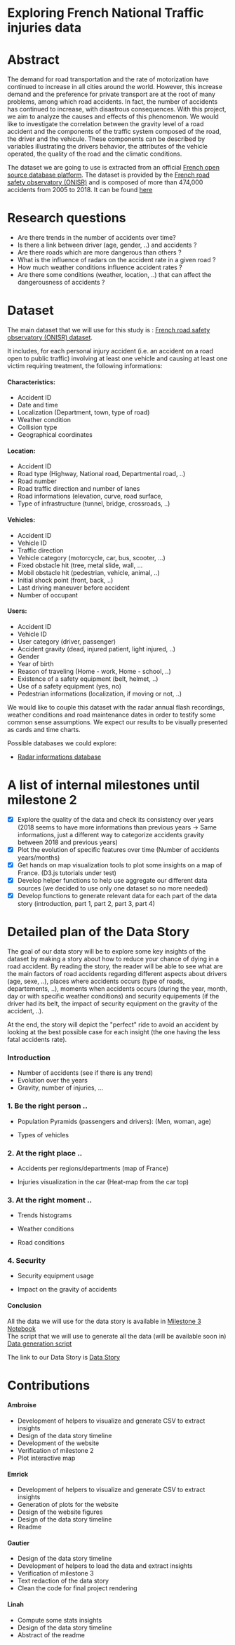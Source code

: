 # Exploring French National Traffic injuries data

# Abstract
The demand for road transportation and the rate of motorization have continued to increase in all cities around the world. However, this increase demand and the preference for private transport are at the root of many problems, among which road accidents. In fact, the number of accidents has continued to increase, with disastrous consequences. 
With this project, we aim to analyze the causes and effects of this phenomenon. We would like to investigate the correlation between the gravity level of a road accident and the components of the traffic system composed of the road, the driver and the vehicule. These components can be described by variables illustrating the drivers behavior, the attributes of the vehicle operated, the quality of the road and the climatic conditions. 

The dataset we are going to use is extracted from an official [French open source database platform](https://www.data.gouv.fr/fr/). The dataset is provided by the [French road safety observatory (ONISR)](https://www.onisr.securite-routiere.interieur.gouv.fr/en) and is composed of more than 474,000 accidents from 2005 to 2018. It can be found [here](https://www.data.gouv.fr/en/datasets/base-de-donnees-accidents-corporels-de-la-circulation/) 

# Research questions

- Are there trends in the number of accidents over time?
- Is there a link between driver (age, gender, ..) and accidents ?
- Are there roads which are more dangerous than others ?
- What is the influence of radars on the accident rate in a given road ?
- How much weather conditions influence accident rates ?
- Are there some conditions (weather, location, ..) that can affect the dangerousness of accidents ?

# Dataset

The main dataset that we will use for this study is : [French road safety observatory (ONISR) dataset](https://www.data.gouv.fr/en/datasets/base-de-donnees-accidents-corporels-de-la-circulation/).

It includes, for each personal injury accident (i.e. an accident on a road open to public traffic) involving at least one vehicle and causing at least one victim requiring treatment, the following informations:

#### Characteristics:
- Accident ID
- Date and time
- Localization (Department, town, type of road)
- Weather condition
- Collision type 
- Geographical coordinates

#### Location:
- Accident ID
- Road type (Highway, National road, Departmental road, ..)
- Road number
- Road traffic direction and number of lanes
- Road informations (elevation, curve, road surface,
- Type of infrastructure (tunnel, bridge, crossroads, ..)

#### Vehicles:
- Accident ID
- Vehicle ID
- Traffic direction
- Vehicle category (motorcycle, car, bus, scooter, ...)
- Fixed obstacle hit (tree, metal slide, wall, ...
- Mobil obstacle hit (pedestrian, vehicle, animal, ..)
- Initial shock point (front, back, ..)
- Last driving maneuver before accident
- Number of occupant

#### Users:
- Accident ID
- Vehicle ID
- User category (driver, passenger)
- Accident gravity (dead, injured patient, light injured, ..)
- Gender
- Year of birth
- Reason of traveling (Home - work, Home - school, ..)
- Existence of a safety equipment (belt, helmet, ..)
- Use of a safety equipment (yes, no)
- Pedestrian informations (localization, if moving or not, ..)

We would like to couple this dataset with the radar annual flash recordings, weather conditions and road maintenance dates in order to testify some common sense assumptions. We expect our results to be visually presented as cards and time charts.

Possible databases we could explore:

* [Radar informations database](https://www.data.gouv.fr/en/datasets/radars-automatiques-bilans-annuels-du-nombre-de-flashs/)

# A list of internal milestones until milestone 2

- [x] Explore the quality of the data and check its consistency over years (2018 seems to have more informations than previous years -> Same informations, just a different way to categorize accidents gravity between 2018 and previous years)
- [x] Plot the evolution of specific features over time (Number of accidents years/months)
- [x] Get hands on map visualization tools to plot some insights on a map of France. (D3.js tutorials under test)
- [x] Develop helper functions to help use aggregate our different data sources (we decided to use only one dataset so no more needed)
- [x] Develop functions to generate relevant data for each part of the data story (introduction, part 1, part 2, part 3, part 4)

# Detailed plan of the Data Story

The goal of our data story will be to explore some key insights of the dataset by making a story about how to reduce your chance of dying in a road accident. By reading the story, the reader will be able to see what are the main factors of road accidents regarding different aspects about drivers (age, sexe, ..), places where accidents occurs (type of roads, departements, ..), moments when accidents occurs (during the year, month, day or with specific weather conditions) and security equipements (if the driver had its belt, the impact of security equipment on the gravity of the accident, ..).

At the end, the story will depict the "perfect" ride to avoid an accident by looking at the best possible case for each insight (the one having the less fatal accidents rate).

### Introduction

- Number of accidents (see if there is any trend) 
- Evolution over the years
- Gravity, number of injuries, ...

### 1. Be the right person ..

- Population Pyramids (passengers and drivers): (Men, woman, age)

- Types of vehicles

### 2. At the right place ..

- Accidents per regions/departments (map of France)

- Injuries visualization in the car (Heat-map from the car top)

### 3. At the right moment ..

- Trends histograms

- Weather conditions

- Road conditions

### 4. Security

- Security equipment usage

- Impact on the gravity of accidents

#### Conclusion

All the data we will use for the data story is available in [Milestone 3 Notebook](notebooks/milestone-3.ipynb)  
The script that we will use to generate all the data (will be available soon in) [Data generation script]()  

The link to our Data Story is [Data Story](https://epfl-ada-project.github.io/)  

# Contributions

#### Ambroise
- Development of helpers to visualize and generate CSV to extract insights
- Design of the data story timeline
- Development of the website
- Verification of milestone 2
- Plot interactive map

#### Emrick
- Development of helpers to visualize and generate CSV to extract insights
- Generation of plots for the website
- Design of the website figures
- Design of the data story timeline
- Readme

#### Gautier
- Design of the data story timeline
- Development of helpers to load the data and extract insights
- Verification of milestone 3
- Text redaction of the data story
- Clean the code for final project rendering

#### Linah
- Compute some stats insights
- Design of the data story timeline
- Abstract of the readme



